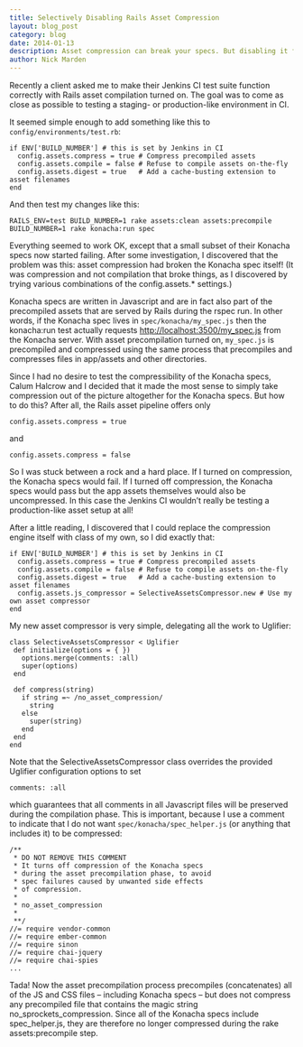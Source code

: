 ```yaml
---
title: Selectively Disabling Rails Asset Compression
layout: blog_post
category: blog
date: 2014-01-13
description: Asset compression can break your specs. But disabling it for tests can also mean disabling in production - or having tests that don't reflect production behavior. Here's how to strike a middle ground.
author: Nick Marden
---
```


Recently a client asked me to make their Jenkins CI test suite function correctly with Rails asset compilation turned on. The goal was to come as close as possible to testing a staging- or production-like environment in CI.

It seemed simple enough to add something like this to `config/environments/test.rb`:

```
if ENV['BUILD_NUMBER'] # this is set by Jenkins in CI
  config.assets.compress = true # Compress precompiled assets
  config.assets.compile = false # Refuse to compile assets on-the-fly
  config.assets.digest = true   # Add a cache-busting extension to asset filenames
end
```

And then test my changes like this:

```
RAILS_ENV=test BUILD_NUMBER=1 rake assets:clean assets:precompile
BUILD_NUMBER=1 rake konacha:run spec
```

Everything seemed to work OK, except that a small subset of their Konacha specs now started failing. After some investigation, I discovered that the problem was this: asset compression had broken the Konacha spec itself! (It was compression and not compilation that broke things, as I discovered by trying various combinations of the config.assets.\* settings.)

Konacha specs are written in Javascript and are in fact also part of the precompiled assets that are served by Rails during the rspec run. In other words, if the Konacha spec lives in `spec/konacha/my_spec.js` then the konacha:run test actually requests [http://localhost:3500/my_spec.js](http://localhost:3500/my_spec.js) from the Konacha server. With asset precompilation turned on, `my_spec.js` is precompiled and compressed using the same process that precompiles and compresses files in app/assets and other directories.

Since I had no desire to test the compressibility of the Konacha specs, Calum Halcrow and I decided that it made the most sense to simply take compression out of the picture altogether for the Konacha specs. But how to do this? After all, the Rails asset pipeline offers only

```
config.assets.compress = true
```

and

```
config.assets.compress = false
```

So I was stuck between a rock and a hard place. If I turned on compression, the Konacha specs would fail. If I turned off compression, the Konacha specs would pass but the app assets themselves would also be uncompressed. In this case the Jenkins CI wouldn’t really be testing a production-like asset setup at all!

After a little reading, I discovered that I could replace the compression engine itself with class of my own, so I did exactly that:

```
if ENV['BUILD_NUMBER'] # this is set by Jenkins in CI
  config.assets.compress = true # Compress precompiled assets
  config.assets.compile = false # Refuse to compile assets on-the-fly
  config.assets.digest = true   # Add a cache-busting extension to asset filenames
  config.assets.js_compressor = SelectiveAssetsCompressor.new # Use my own asset compressor
end
```

My new asset compressor is very simple, delegating all the work to Uglifier:

```
class SelectiveAssetsCompressor < Uglifier
 def initialize(options = { })
   options.merge(comments: :all)
   super(options)
 end

 def compress(string)
   if string =~ /no_asset_compression/
     string
   else
     super(string)
   end
 end
end
```

Note that the SelectiveAssetsCompressor class overrides the provided Uglifier configuration options to set

```
comments: :all
```

which guarantees that all comments in all Javascript files will be preserved during the compilation phase. This is important, because I use a comment to indicate that I do not want `spec/konacha/spec_helper.js` (or anything that includes it) to be compressed:

```
/**
 * DO NOT REMOVE THIS COMMENT
 * It turns off compression of the Konacha specs
 * during the asset precompilation phase, to avoid
 * spec failures caused by unwanted side effects
 * of compression.
 *
 * no_asset_compression
 *
 **/
//= require vendor-common
//= require ember-common
//= require sinon
//= require chai-jquery
//= require chai-spies
...
```

Tada! Now the asset precompilation process precompiles (concatenates) all of the JS and CSS files – including Konacha specs – but does not compress any precompiled file that contains the magic string no_sprockets_compression. Since all of the Konacha specs include spec_helper.js, they are therefore no longer compressed during the rake assets:precompile step.
